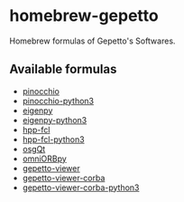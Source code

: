homebrew-gepetto
================

Homebrew formulas of Gepetto's Softwares.

Available formulas
------------------

* [pinocchio](https://github.com/stack-of-tasks/pinocchio)
* [pinocchio-python3](https://github.com/stack-of-tasks/pinocchio)
* [eigenpy](https://github.com/stack-of-tasks/eigenpy)
* [eigenpy-python3](https://github.com/stack-of-tasks/eigenpy)
* [hpp-fcl](https://github.com/humanoid-path-planner/hpp-fcl)
* [hpp-fcl-python3](https://github.com/humanoid-path-planner/hpp-fcl)
* [osgQt](https://github.com/openscenegraph/osgQt)
* [omniORBpy](https://github.com/Gepetto/omniORBpy)
* [gepetto-viewer](https://github.com/Gepetto/gepetto-viewer)
* [gepetto-viewer-corba](https://github.com/Gepetto/gepetto-viewer-corba)
* [gepetto-viewer-corba-python3](https://github.com/Gepetto/gepetto-viewer-corba)

